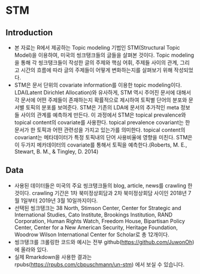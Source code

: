 # STM
## Introduction

- 본 자료는 R에서 제공하는 Topic modeling 기법인 STM(Structural Topic Model)을 이용하여, 미국의 씽크탱크들의 글들을 살펴본 것이다. Topic modeling을 통해 각 씽크탱크들이 작성한 글의 주제와 핵심 어휘, 주제들 사이의 관계, 그리고 시간의 흐름에 따라 글의 주제들이 어떻게 변화하는지를 살펴보기 위해 작성되었다.
- STM은 문서 단위의 covariate information를 이용한 topic modeling이다. LDA(Latent Dirichlet Allocation)와 유사하게, STM 역시 주어진 문서에 대해서 각 문서에 어떤 주제들이 존재하는지 확률적으로 제시하여 토픽별 단어의 분포와 문서별 토픽의 분포를 보여준다. STM은 기존의 LDA에 문서의 추가적인 meta 정보들 사이의 관계를 예측하게 만든다. 이 과정에서 STM은 topical prevalence와 topical content의 covariate를 사용한다. topical prevalence covariant는 한 문서가 한 토픽과 어떤 관련성을 가지고 있는가를 의미한다. topical content의 covariant는 메타데이터가 특정 토픽내의 단어 사용비율에 영향을 미친다. STM은 이 두가지 메카데이터의 covariate를 통해서 토픽을 예측한다.(Roberts, M. E., Stewart, B. M., & Tingley, D. 2014)

## Data

- 사용된 데이터들은 미국의 주요 씽크탱크들의 blog, article, news를 crawling 한 것이다. crawling 기간은 1차 북미정상회담과 2차 북미정상회담 사이인 2018년 7월 1일부터 2019년 3월 10일까지이다. 
- 선택된 씽크탱크는 38 North, Stimson Center, Center for Strategic and International Studies, Cato Institute, Brookings Institution, RAND Corporation, Human Rights Watch, Freedom House, Bipartisan Policy Center, Center for a New American Security, Heritage Foundation, Woodrow Wilson International Center for Scholar로 총 12개이다. 
- 씽크탱크를 크롤링한 코드와 예시는 전부 github(https://github.com/JuwonOh) 에 올라와 있다. 
- 실제 Rmarkdown을 사용한 결과는 rpubs(https://rpubs.com/cbpuschmann/un-stm) 에서 보실 수 있습니다.
